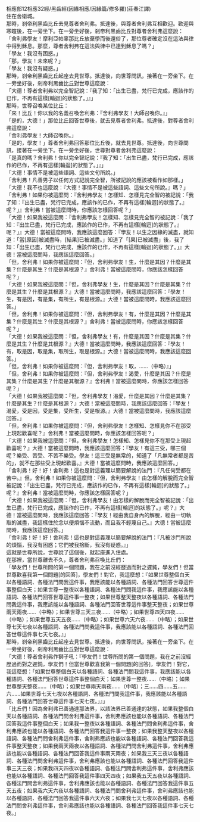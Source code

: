 相應部12相應32經/黑齒經(因緣相應/因緣篇/修多羅)(莊春江譯)  
住在舍衛城。  
那時，剎帝利黑齒比丘去見尊者舍利弗。抵達後，與尊者舍利弗互相歡迎。歡迎與寒暄後，在一旁坐下。在一旁坐好後，剎帝利黑齒比丘對尊者舍利弗這麼說：  
「舍利弗學友！摩利亞帕辜那比丘放棄學而後還俗了，那位尊者確定沒在這法與律中得到穌息。那麼，尊者舍利弗在這法與律中已達到穌息了嗎？」  
「學友！我沒有困惑。」  
「那，學友！未來呢？」  
「學友！我沒有疑惑。」  
那時，剎帝利黑齒比丘起座去見世尊。抵達後，向世尊問訊，接著在一旁坐下。在一旁坐好後，剎帝利黑齒比丘對世尊這麼說：  
「大德！尊者舍利弗以完全智記說：『我了知：「出生已盡，梵行已完成，應該作的已作，不再有這樣[輪迴]的狀態了。」』」  
那時，世尊召喚某位比丘：  
「來！比丘！你以我的名義召喚舍利弗：『舍利弗學友！大師召喚你。』」  
「是的，大德！」那位比丘回答世尊後，就去見尊者舍利弗。抵達後，對尊者舍利弗這麼說：  
「舍利弗學友！大師召喚你。」  
「是的，學友！」尊者舍利弗回答那位比丘後，就去見世尊。抵達後，向世尊問訊，接著在一旁坐下。在一旁坐好後，世尊對尊者舍利弗這麼說：  
「是真的嗎？舍利弗！你以完全智記說：『我了知：「出生已盡，梵行已完成，應該作的已作，不再有這樣[輪迴]的狀態了。」』」  
「大德！事情不是被這些語詞、這些文句所說。」  
「舍利弗！凡善男子以任何方式記說完全智，所被記說的應該被看作如那樣。」  
「大德！我不也這麼說：『大德！事情不是被這些語詞、這些文句所說。』嗎？」  
「舍利弗！如果你被這麼問：『舍利弗學友！怎樣知、怎樣見完全智的被記說：「我了知：『出生已盡，梵行已完成，應該作的已作，不再有這樣[輪迴]的狀態了。』呢？」』舍利弗！當被這麼問時，你應該怎樣回答呢？」  
「大德！如果我被這麼問：『舍利弗學友！怎樣知、怎樣見完全智的被記說：「我了知：『出生已盡，梵行已完成，應該作的已作，不再有這樣[輪迴]的狀態了。』呢？」』大德！當被這麼問時，我應該這麼回答：『學友！以生之因緣的滅盡，就知道：「當[原因]被滅盡時，[結果]已被滅盡。」知道了「[果]已被滅盡」後，我了知：「出生已盡，梵行已完成，應該作的已作，不再有這樣[輪迴]的狀態了。」』大德！當被這麼問時，我應該這麼回答。」  
「但，舍利弗！如果你被這麼問：『但，舍利弗學友！生，什麼是其因？什麼是其集？什麼是其生？什麼是其根源？』舍利弗！當被這麼問時，你應該怎樣回答呢？」  
「大德！如果我被這麼問：『但，舍利弗學友！生，什麼是其因？什麼是其集？什麼是其生？什麼是其根源？』大德！當被這麼問時，我應該這麼回答：『學友！生，有是因，有是集，有所生，有是根源。』大德！當被這麼問時，我應該這麼回答。」  
「但，舍利弗！如果你被這麼問：『但，舍利弗學友！有，什麼是其因？什麼是其集？什麼是其生？什麼是其根源？』舍利弗！當被這麼問時，你應該怎樣回答呢？」  
「大德！如果我被這麼問：『但，舍利弗學友！有，什麼是其因？什麼是其集？什麼是其生？什麼是其根源？』大德！當被這麼問時，我應該這麼回答：『學友！有，取是因，取是集，取所生，取是根源。』大德！當被這麼問時，我應該這麼回答。」  
「但，舍利弗！如果你被這麼問：『但，舍利弗學友！取，……（中略）』」  
「但，舍利弗！如果你被這麼問：『但，舍利弗學友！渴愛，什麼是其因？什麼是其集？什麼是其生？什麼是其根源？』舍利弗！當被這麼問時，你應該怎樣回答呢？」  
「大德！如果我被這麼問：『但，舍利弗學友！渴愛，什麼是其因？什麼是其集？什麼是其生？什麼是其根源？』大德！當被這麼問時，我應該這麼回答：『學友！渴愛，受是因，受是集，受所生，受是根源。』大德！當被這麼問時，我應該這麼回答。」  
「但，舍利弗！如果你被這麼問：『但，舍利弗學友！怎樣知、怎樣見你不在那受上現起歡喜呢？』舍利弗！當被這麼問時，你應該怎樣回答呢？」  
「大德！如果我被這麼問：『但，舍利弗學友！怎樣知、怎樣見你不在那受上現起歡喜呢？』大德！當被這麼問時，我應該這麼回答：『學友！有這三受，哪三個呢？樂受、苦受、不苦不樂受。學友！這三受是無常的，知道了「凡無常者都是苦的」，就不在那些受上現起歡喜。』大德！當被這麼問時，我應該這麼回答。」  
「舍利弗！好！好！舍利弗！這也是對這義理以簡要解說的法門：『凡任何受都在苦中。』但，舍利弗！如果你被這麼問：『但，舍利弗學友！由怎樣的解脫而完全智被記說：「出生已盡，梵行已完成，應該作的已作，不再有這樣[輪迴]的狀態了。」呢？』舍利弗！當被這麼問時，你應該怎樣回答呢？」  
「大德！如果我被這麼問：『但，舍利弗學友！由怎樣的解脫而完全智被記說：「出生已盡，梵行已完成，應該作的已作，不再有這樣[輪迴]的狀態了。」呢？』大德！當被這麼問時，我應該這麼回答：『學友！經由我自身內的解脫，經由一切執取的滅盡，我這樣住於念以便煩惱不流動，而且我不輕蔑自己。』大德！當被這麼問時，我應該這麼回答。」  
「舍利弗！好！好！舍利弗！這也是對這義理以簡要解說的法門：『凡被沙門所說的煩惱，我沒有困惑；它們被我捨斷，我沒有疑惑。』」  
這就是世尊所說，世尊說了這個後，就起座進入住處。  
在那裡，當世尊離去不久，尊者舍利弗召喚比丘們：  
「學友們！世尊所問的第一個問題，我在之前沒經歷過而對之遲鈍，學友們！但當世尊歡喜我第一個問題[的回答]，學友們！對它，我這麼想：『如果世尊整個白天以各種語詞、各種法門問我這件事，我應該能以各種語詞、各種法門回答世尊這件事整個白天；如果世尊一整夜以各種語詞、各種法門問我這件事，我應該能以各種語詞、各種法門回答世尊這件事一整夜；如果世尊整天整夜以各種語詞、各種法門問我這件事，我應該能以各種語詞、各種法門回答世尊這件事整天整夜；如果世尊兩天兩夜……（中略）；如果世尊三天三夜……（中略）；如果世尊四天四夜……（中略）；如果世尊五天五夜……（中略）；如果世尊六天六夜……（中略）；如果世尊七天七夜以各種語詞、各種法門問我這件事，我應該能以各種語詞、各種法門回答世尊這件事七天七夜。』」  
那時，剎帝利黑齒比丘起座去見世尊。抵達後，向世尊問訊，接著在一旁坐下。在一旁坐好後，剎帝利黑齒比丘對世尊這麼說：  
「大德！尊者舍利弗作獅子吼：『學友們！世尊所問的第一個問題，我在之前沒經歷過而對之遲鈍，學友們！但當世尊歡喜我第一個問題[的回答]，學友們！對它，我這麼想：「如果世尊整個白天以各種語詞、各種法門問我這件事，我應該能以各種語詞、各種法門回答世尊這件事整個白天；如果世尊一整夜……（中略）；如果世尊整天整夜……（中略）；如果世尊兩天兩夜……（中略）；三……四……五……六……如果世尊七天七夜以各種語詞、各種法門問我這件事，我應該能以各種語詞、各種法門回答世尊這件事七天七夜。」』」  
「比丘們！因為舍利弗已善通達那法界，以該法界已善通達的狀態，如果我整個白天以各種語詞、各種法門問舍利弗這件事，舍利弗應該也能以各種語詞、各種法門回答我這件事整個白天；如果我一整夜以各種語詞、各種法門問舍利弗這件事，舍利弗應該也能以各種語詞、各種法門回答我這件事一整夜；如果我整天整夜以各種語詞、各種法門問舍利弗這件事，舍利弗應該也能以各種語詞、各種法門回答我這件事整天整夜；如果我兩天兩夜以各種語詞、各種法門問舍利弗這件事，舍利弗應該也能以各種語詞、各種法門回答我這件事兩天兩夜；如果我三天三夜以各種語詞、各種法門問舍利弗這件事，舍利弗應該也能以各種語詞、各種法門回答我這件事三天三夜；如果我四天四夜以各種語詞、各種法門問舍利弗這件事，舍利弗應該也能以各種語詞、各種法門回答我這件事四天四夜；如果我五天五夜以各種語詞、各種法門問舍利弗這件事，舍利弗應該也能以各種語詞、各種法門回答我這件事五天五夜；如果我六天六夜以各種語詞、各種法門問舍利弗這件事，舍利弗應該也能以各種語詞、各種法門回答我這件事六天六夜；如果我七天七夜以各種語詞、各種法門問舍利弗這件事，舍利弗應該也能以各種語詞、各種法門回答我這件事七天七夜。」  
  
  
